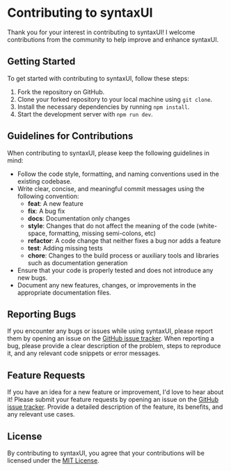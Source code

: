 # Contributing to syntaxUI

Thank you for your interest in contributing to syntaxUI! I welcome contributions from the community to help improve and enhance syntaxUI.

## Getting Started

To get started with contributing to syntaxUI, follow these steps:

1. Fork the repository on GitHub.
2. Clone your forked repository to your local machine using `git clone`.
3. Install the necessary dependencies by running `npm install`.
4. Start the development server with `npm run dev`.

## Guidelines for Contributions

When contributing to syntaxUI, please keep the following guidelines in mind:

- Follow the code style, formatting, and naming conventions used in the existing codebase.
- Write clear, concise, and meaningful commit messages using the following convention:
  - **feat**: A new feature
  - **fix**: A bug fix
  - **docs**: Documentation only changes
  - **style**: Changes that do not affect the meaning of the code (white-space, formatting, missing semi-colons, etc)
  - **refactor**: A code change that neither fixes a bug nor adds a feature
  - **test**: Adding missing tests
  - **chore**: Changes to the build process or auxiliary tools and libraries such as documentation generation
- Ensure that your code is properly tested and does not introduce any new bugs.
- Document any new features, changes, or improvements in the appropriate documentation files.

## Reporting Bugs

If you encounter any bugs or issues while using syntaxUI, please report them by opening an issue on the [GitHub issue tracker](https://git.new/syntax/issues). When reporting a bug, please provide a clear description of the problem, steps to reproduce it, and any relevant code snippets or error messages.

## Feature Requests

If you have an idea for a new feature or improvement, I'd love to hear about it! Please submit your feature requests by opening an issue on the [GitHub issue tracker](https://git.new/syntax/issues). Provide a detailed description of the feature, its benefits, and any relevant use cases.

## License

By contributing to syntaxUI, you agree that your contributions will be licensed under the [MIT License](https://opensource.org/licenses/MIT).
